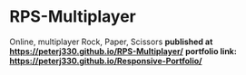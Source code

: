 # RPS-Multiplayer
Online, multiplayer Rock, Paper, Scissors
**published at https://peterj330.github.io/RPS-Multiplayer/**
**portfolio link: https://peterj330.github.io/Responsive-Portfolio/**




